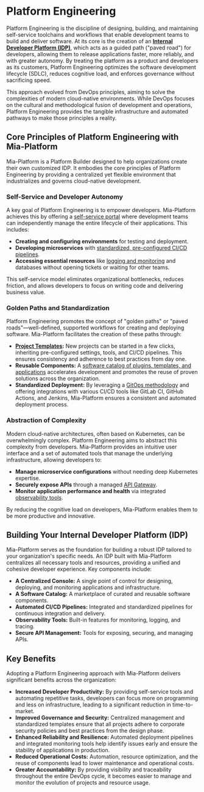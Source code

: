 # Platform Engineering

Platform Engineering is the discipline of designing, building, and maintaining self-service toolchains and workflows that enable development teams to build and deliver software. At its core is the creation of an [**Internal Developer Platform (IDP)**](https://www.google.com/search?q=/getting-started/mia-platform-overview), which acts as a guided path ("paved road") for developers, allowing them to release applications faster, more reliably, and with greater autonomy. By treating the platform as a product and developers as its customers, Platform Engineering optimizes the software development lifecycle (SDLC), reduces cognitive load, and enforces governance without sacrificing speed.

This approach evolved from DevOps principles, aiming to solve the complexities of modern cloud-native environments. While DevOps focuses on the cultural and methodological fusion of development and operations, Platform Engineering provides the tangible infrastructure and automated pathways to make those principles a reality.

## Core Principles of Platform Engineering with Mia-Platform

Mia-Platform is a Platform Builder designed to help organizations create their own customized IDP. It embodies the core principles of Platform Engineering by providing a centralized yet flexible environment that industrializes and governs cloud-native development.

### Self-Service and Developer Autonomy

A key goal of Platform Engineering is to empower developers. Mia-Platform achieves this by offering a [self-service portal](https://www.google.com/search?q=/development_suite/overview-dev-suite) where development teams can independently manage the entire lifecycle of their applications. This includes:

* **Creating and configuring environments** for testing and deployment.
* **Developing microservices** with [standardized, pre-configured CI/CD pipelines](https://www.google.com/search?q=/development_suite/deploy/overview).
* **Accessing essential resources** like [logging and monitoring](https://www.google.com/search?q=/development_suite/monitoring/introduction) and databases without opening tickets or waiting for other teams.

This self-service model eliminates organizational bottlenecks, reduces friction, and allows developers to focus on writing code and delivering business value.

### Golden Paths and Standardization

Platform Engineering promotes the concept of "golden paths" or "paved roads"—well-defined, supported workflows for creating and deploying software. Mia-Platform facilitates the creation of these paths through:

* [**Project Templates**](https://www.google.com/search?q=/console/company-configuration/project-blueprint)**:** New projects can be started in a few clicks, inheriting pre-configured settings, tools, and CI/CD pipelines. This ensures consistency and adherence to best practices from day one.
* **Reusable Components:** A [software catalog of plugins, templates, and applications](https://www.google.com/search?q=/marketplace/overview_marketplace) accelerates development and promotes the reuse of proven solutions across the organization.
* **Standardized Deployment:** By leveraging a [GitOps methodology](https://www.google.com/search?q=/development_suite/deploy/overview) and offering integrations with various CI/CD tools like GitLab CI, GitHub Actions, and Jenkins, Mia-Platform ensures a consistent and automated deployment process.

### Abstraction of Complexity

Modern cloud-native architectures, often based on Kubernetes, can be overwhelmingly complex. Platform Engineering aims to abstract this complexity from developers. Mia-Platform provides an intuitive user interface and a set of automated tools that manage the underlying infrastructure, allowing developers to:

* **Manage microservice configurations** without needing deep Kubernetes expertise.
* **Securely expose APIs** through a managed [API Gateway](https://www.google.com/search?q=/runtime_suite/api-gateway/10_overview).
* **Monitor application performance and health** via integrated [observability tools](https://www.google.com/search?q=/development_suite/monitoring/introduction).

By reducing the cognitive load on developers, Mia-Platform enables them to be more productive and innovative.

## Building Your Internal Developer Platform (IDP)

Mia-Platform serves as the foundation for building a robust IDP tailored to your organization's specific needs. An IDP built with Mia-Platform centralizes all necessary tools and resources, providing a unified and cohesive developer experience. Key components include:

* **A Centralized Console:** A single point of control for designing, deploying, and monitoring applications and infrastructure.
* **A Software Catalog:** A marketplace of curated and reusable software components.
* **Automated CI/CD Pipelines:** Integrated and standardized pipelines for continuous integration and delivery.
* **Observability Tools:** Built-in features for monitoring, logging, and tracing.
* **Secure API Management:** Tools for exposing, securing, and managing APIs.

## Key Benefits

Adopting a Platform Engineering approach with Mia-Platform delivers significant benefits across the organization:

* **Increased Developer Productivity:** By providing self-service tools and automating repetitive tasks, developers can focus more on programming and less on infrastructure, leading to a significant reduction in time-to-market.
* **Improved Governance and Security:** Centralized management and standardized templates ensure that all projects adhere to corporate security policies and best practices from the design phase.
* **Enhanced Reliability and Resilience:** Automated deployment pipelines and integrated monitoring tools help identify issues early and ensure the stability of applications in production.
* **Reduced Operational Costs:** Automation, resource optimization, and the reuse of components lead to lower maintenance and operational costs.
* **Greater Accountability:** By providing visibility and traceability throughout the entire DevOps cycle, it becomes easier to manage and monitor the evolution of projects and resource usage.
